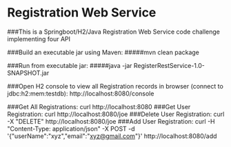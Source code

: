 # Registration Web Service
###This is a Springboot/H2/Java Registration Web Service code challenge implementing four API


###Build an executable jar using Maven:
#####mvn clean package

###Run from executable jar:
#####java -jar RegisterRestService-1.0-SNAPSHOT.jar

###Open H2 console to view all Registration records in browser (connect to jdbc:h2:mem:testdb):
http://localhost:8080/console

###Get All Registrations:
curl http://localhost:8080
###Get User Registration:
curl http://localhost:8080/joe
###Delete User Registration:
curl -X "DELETE" http://localhost:8080/joe
###Add User Registration:
curl -H "Content-Type: application/json" -X POST -d '{"userName":"xyz","email":"xyz@gmail.com"}' http://localhost:8080/add